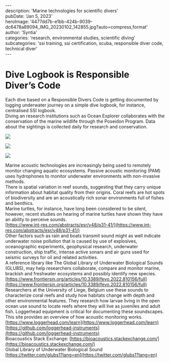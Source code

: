 \---  
description: 'Marine technologies for scientific divers'  
pubDate: 'Jan 5, 2023'  
heroImage: '4477dd7b-e1bb-424b-9039-dc6478a89094_IMG_20230102_142855.jpg?auto=compress,format'  
author: 'Syntia'  
categories: 'research, environmental studies, scientific diving'  
subcategories: 'ssi training, ssi certification, scuba, responsible diver code, technical diver'  
\---  

# **Dive Logbook is Responsible Diver’s Code**

Each dive based on a Responsible Divers Code is getting documented by logging underwater journey on a simple dive logbook, for instance, centralised SSI logbook.  
Diving an research institutions such as Ocean Explorer collaborates with the conservation of the marine wildlife through the Poseidon Program. Data about the sightings is collected daily for research and conservation.

![](https://images.prismic.io/syntia/73538388-229e-4b94-969d-ed0a10819484_20230102-11h-false-orca-oceanexplorer-2.jpg?auto=compress,format)

![](https://images.prismic.io/syntia/f919d4fc-347a-49ab-83b3-9093e529e714_20230102-15h-false-orca-oceanexplorer-14.jpg?auto=compress,format)

![](https://images.prismic.io/syntia/f6daf9f9-3bdf-4ed7-9865-c4d85878ff55_20230102-15h-false-orca-oceanexplorer-23.jpg?auto=compress,format)

Marine acoustic technologies are increasingly being used to remotely monitor changing aquatic ecosystems. Passive acoustic monitoring (PAM) uses hydrophones to monitor underwater environments with non-invasive methods.  
There is spatial variation in reef sounds, suggesting that they carry unique information about habitat quality from their origins. Coral reefs are hot spots of biodiversity and are an acoustically rich sonar environments full of fishes and benthics.  
Marine turtles, for instance, have long been considered to be silent, however, recent studies on hearing of marine turtles have shown they have an ability to perceive sounds.  
[https://www.int-res.com/abstracts/esr/v48/p31-41/](https://www.int-res.com/abstracts/esr/v48/p31-41/)  
Other factors such as rain and boats transmit sound might as well indicate underwater noise pollution that is caused by use of explosives, oceanographic experiments, geophysical research, underwater construction, ship traffic, intense active sonars and air guns used for seismic surveys for oil and related activities.  
A reference library like The Global Library of Underwater Biological Sounds (GLUBS), may help researchers collaborate, compare and monitor marine, brackish and freshwater ecosystems and possibly identify new species.  
[https://www.frontiersin.org/articles/10.3389/fevo.2022.810156/full](https://www.frontiersin.org/articles/10.3389/fevo.2022.810156/full)  
Researchers at the University of Liege, Belgium use these sounds to characterize coral reefs and study how habitats change with depth and other environmental features. They research how larvae living in the open ocean use sound to locate reefs where they will live as juveniles and adult fish. Loggerhead equipment is critical for documenting these soundscapes.  
This site provides an overview of how acoustic monitoring works.  
[https://www.loggerhead.com/learn](https://www.loggerhead.com/learn) [https://github.com/loggerhead-instruments](https://github.com/loggerhead-instruments)  
Bioacoustics Stack Exchange: [https://bioacoustics.stackexchange.com/](https://bioacoustics.stackexchange.com/)  
Global Library of Underwater Biological Sound  
[https://twitter.com/glubs1?lang=en](https://twitter.com/glubs1?lang=en)